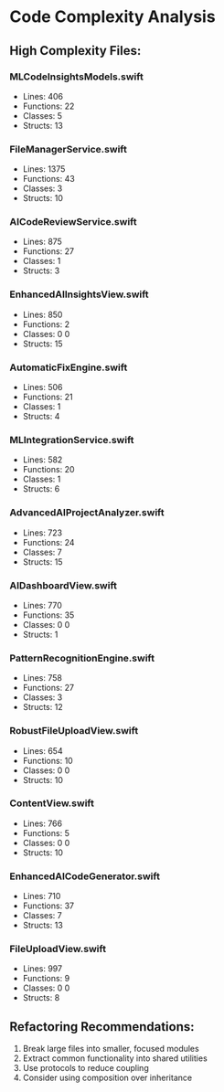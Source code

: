# Code Complexity Analysis

## High Complexity Files:

### MLCodeInsightsModels.swift
- Lines:      406
- Functions: 22
- Classes: 5
- Structs: 13

### FileManagerService.swift
- Lines:     1375
- Functions: 43
- Classes: 3
- Structs: 10

### AICodeReviewService.swift
- Lines:      875
- Functions: 27
- Classes: 1
- Structs: 3

### EnhancedAIInsightsView.swift
- Lines:      850
- Functions: 2
- Classes: 0
0
- Structs: 15

### AutomaticFixEngine.swift
- Lines:      506
- Functions: 21
- Classes: 1
- Structs: 4

### MLIntegrationService.swift
- Lines:      582
- Functions: 20
- Classes: 1
- Structs: 6

### AdvancedAIProjectAnalyzer.swift
- Lines:      723
- Functions: 24
- Classes: 7
- Structs: 15

### AIDashboardView.swift
- Lines:      770
- Functions: 35
- Classes: 0
0
- Structs: 1

### PatternRecognitionEngine.swift
- Lines:      758
- Functions: 27
- Classes: 3
- Structs: 12

### RobustFileUploadView.swift
- Lines:      654
- Functions: 10
- Classes: 0
0
- Structs: 10

### ContentView.swift
- Lines:      766
- Functions: 5
- Classes: 0
0
- Structs: 10

### EnhancedAICodeGenerator.swift
- Lines:      710
- Functions: 37
- Classes: 7
- Structs: 13

### FileUploadView.swift
- Lines:      997
- Functions: 9
- Classes: 0
0
- Structs: 8


## Refactoring Recommendations:
1. Break large files into smaller, focused modules
2. Extract common functionality into shared utilities
3. Use protocols to reduce coupling
4. Consider using composition over inheritance

